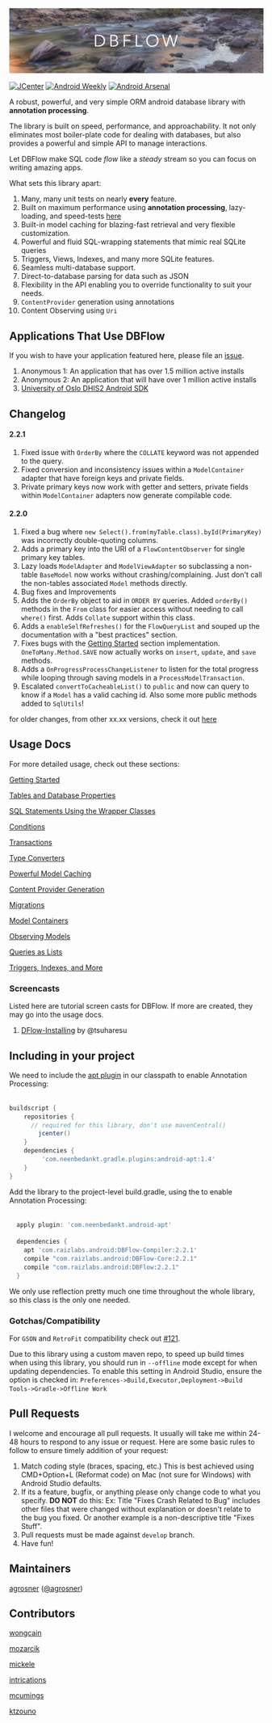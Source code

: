 ![Image](https://github.com/agrosner/DBFlow/blob/develop/dbflow_banner.png?raw=true)

[![JCenter](https://img.shields.io/badge/JCenter-2.2.1-red.svg?style=flat)](https://bintray.com/raizlabs/Libraries/DBFlow/view)
[![Android Weekly](http://img.shields.io/badge/Android%20Weekly-%23129-2CB3E5.svg?style=flat)](http://androidweekly.net/issues/issue-129)
[![Android Arsenal](https://img.shields.io/badge/Android%20Arsenal-DBFlow-brightgreen.svg?style=flat)](https://android-arsenal.com/details/1/1134)

A robust, powerful, and very simple ORM android database library with **annotation processing**.

The library is built on speed, performance, and approachability. It not only eliminates most boiler-plate code for dealing with databases, but also provides a powerful and simple API to manage interactions.

Let DBFlow make SQL code _flow_ like a _steady_ stream so you can focus on writing
amazing apps.

What sets this library apart:
  1. Many, many unit tests on nearly __every__ feature.
  2. Built on maximum performance using **annotation processing**, lazy-loading, and speed-tests [here](https://github.com/Raizlabs/AndroidDatabaseLibraryComparison)
  3. Built-in model caching for blazing-fast retrieval and very flexible customization.
  3. Powerful and fluid SQL-wrapping statements that mimic real SQLite queries
  4. Triggers, Views, Indexes, and many more SQLite features.
  5. Seamless multi-database support.
  6. Direct-to-database parsing for data such as JSON
  7. Flexibility in the API enabling you to override functionality to suit your needs.
  8. ```ContentProvider``` generation using annotations
  9. Content Observing using `Uri`

## Applications That Use DBFlow

If you wish to have your application featured here, please file an [issue](https://github.com/Raizlabs/DBFlow/issues).

1. Anonymous 1: An application that has over 1.5 million active installs
2. Anonymous 2: An application that will have over 1 million active installs
3. [University of Oslo DHIS2 Android SDK](https://github.com/dhis2/dhis2-android-sdk)

## Changelog

#### 2.2.1
1. Fixed issue with `OrderBy` where the `COLLATE` keyword was not appended to the query.
2. Fixed conversion and inconsistency issues within a `ModelContainer` adapter that have foreign keys and private fields.
3. Private primary keys now work with getter and setters, private fields within `ModelContainer` adapters now generate compilable code.

#### 2.2.0

1. Fixed a bug where `new Select().from(myTable.class).byId(PrimaryKey)` was incorrectly double-quoting columns.
2. Adds a primary key into the URI of a `FlowContentObserver` for single primary key tables.
3. Lazy loads `ModelAdapter` and `ModelViewAdapter` so subclassing a non-table `BaseModel` now
works without crashing/complaining. Just don't call the non-tables associated `Model` methods directly.
4. Bug fixes and Improvements
5. Adds the `OrderBy` object to aid in `ORDER BY` queries. Added `orderBy()` methods in the `From` class
for easier access without needing to call `where()` first. Adds `Collate` support within this class.
6. Adds a `enableSelfRefreshes()` for the `FlowQueryList` and souped up the documentation
with a "best practices" section.
7. Fixes bugs with the [Getting Started](https://github.com/Raizlabs/DBFlow/blob/master/usage/GettingStarted.md) section implementation. `OneToMany.Method.SAVE` now actually works on `insert`, `update`, and `save` methods.
8. Adds a `OnProgressProcessChangeListener` to listen for the total progress while
looping through saving models in a `ProcessModelTransaction`.
9. Escalated `convertToCacheableList()` to `public` and now can query to know if
a `Model` has a valid caching id. Also some more public methods added to `SqlUtils`!

for older changes, from other xx.xx versions, check it out [here](https://github.com/Raizlabs/DBFlow/wiki)

## Usage Docs

For more detailed usage, check out these sections:

[Getting Started](https://github.com/Raizlabs/DBFlow/blob/master/usage/GettingStarted.md)

[Tables and Database Properties](https://github.com/Raizlabs/DBFlow/blob/master/usage/DBStructure.md)

[SQL Statements Using the Wrapper Classes](https://github.com/Raizlabs/DBFlow/blob/master/usage/SQLQuery.md)

[Conditions](https://github.com/Raizlabs/DBFlow/blob/master/usage/Conditions.md)

[Transactions](https://github.com/Raizlabs/DBFlow/blob/master/usage/Transactions.md)

[Type Converters](https://github.com/Raizlabs/DBFlow/blob/master/usage/TypeConverters.md)

[Powerful Model Caching](https://github.com/Raizlabs/DBFlow/blob/master/usage/ModelCaching.md)

[Content Provider Generation](https://github.com/Raizlabs/DBFlow/blob/master/usage/ContentProviderGenerators.md)

[Migrations](https://github.com/Raizlabs/DBFlow/blob/master/usage/Migrations.md)

[Model Containers](https://github.com/Raizlabs/DBFlow/blob/master/usage/ModelContainers.md)

[Observing Models](https://github.com/Raizlabs/DBFlow/blob/master/usage/ObservableModels.md)

[Queries as Lists](https://github.com/Raizlabs/DBFlow/blob/master/usage/TableList.md)

[Triggers, Indexes, and More](https://github.com/Raizlabs/DBFlow/blob/master/usage/TriggersIndexesAndMore.md)

### Screencasts

Listed here are tutorial screen casts for DBFlow. If more are created, they may go into the usage docs.

1. [DFlow-Installing](https://www.youtube.com/watch?v=UveI8_wfEoU) by @tsuharesu


## Including in your project

We need to include the [apt plugin](https://bitbucket.org/hvisser/android-apt) in our classpath to enable Annotation Processing:

```groovy

buildscript {
    repositories {
      // required for this library, don't use mavenCentral()
        jcenter()
    }
    dependencies {
         'com.neenbedankt.gradle.plugins:android-apt:1.4'
    }
}

```

Add the library to the project-level build.gradle, using the  to enable Annotation Processing:

```groovy

  apply plugin: 'com.neenbedankt.android-apt'

  dependencies {
    apt 'com.raizlabs.android:DBFlow-Compiler:2.2.1'
    compile "com.raizlabs.android:DBFlow-Core:2.2.1"
    compile "com.raizlabs.android:DBFlow:2.2.1"
  }

```

We only use reflection pretty much one time throughout the whole library, so this class is the only one needed.

### Gotchas/Compatibility

For `GSON` and `RetroFit` compatibility check out [#121](https://github.com/Raizlabs/DBFlow/issues/121).

Due to this library using a custom maven repo, to speed up build times when using this library,
you should run in `--offline` mode except for when updating dependencies. To enable
this setting in Android Studio, ensure the option is checked in:
`Preferences->Build,Executor,Deployment->Build Tools->Gradle->Offline Work`

## Pull Requests

I welcome and encourage all pull requests. It usually will take me within 24-48 hours to respond to any issue or request. Here are some basic rules to follow to ensure timely addition of your request:
  1. Match coding style (braces, spacing, etc.) This is best achieved using CMD+Option+L (Reformat code) on Mac (not sure for Windows) with Android Studio defaults.
  2. If its a feature, bugfix, or anything please only change code to what you specify.
   **DO NOT** do this: Ex: Title "Fixes Crash Related to Bug" includes other files that were changed without explanation or doesn't relate to the bug you fixed. Or another example is a non-descriptive title "Fixes Stuff".
  3. Pull requests must be made against ```develop``` branch.
  4. Have fun!


## Maintainers

[agrosner](https://github.com/agrosner) ([@agrosner](https://www.twitter.com/agrosner))

## Contributors

[wongcain](https://github.com/wongcain)

[mozarcik](https://github.com/mozarcik)

[mickele](https://github.com/mickele)

[intrications](https://github.com/intrications)

[mcumings](https://github.com/mcumings)

[ktzouno](https://github.com/ktzouno)
